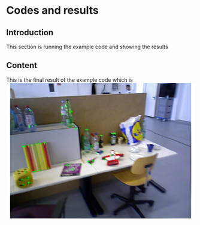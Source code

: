 # Codes and results

## Introduction
This section is running the example code and showing the results

## Content
This is the final result of the example code which is  
![Figure1](/Figure1.png)
